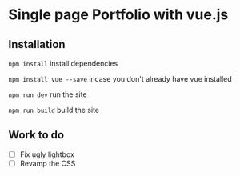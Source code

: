 # Single page Portfolio with vue.js

## Installation

`npm install` install dependencies

`npm install vue --save` incase you don't already have vue installed

`npm run dev` run the site

`npm run build` build the site


## Work to do

- [ ] Fix ugly lightbox
- [ ] Revamp the CSS